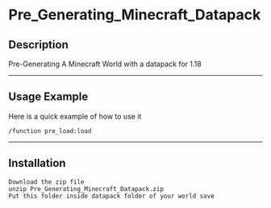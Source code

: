 # Pre_Generating_Minecraft_Datapack

## Description

Pre-Generating A Minecraft World with a datapack for 1.18


--------
## Usage Example

Here is a quick example of how to use it

```
/function pre_load:load
```

--------
## Installation

```
Download the zip file
unzip Pre_Generating_Minecraft_Datapack.zip
Put this folder inside datapack folder of your world save
```
